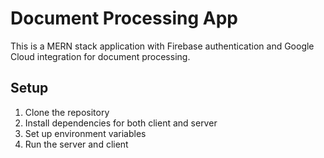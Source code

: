    # Document Processing App

   This is a MERN stack application with Firebase authentication and Google Cloud integration for document processing.

   ## Setup

   1. Clone the repository
   2. Install dependencies for both client and server
   3. Set up environment variables
   4. Run the server and client